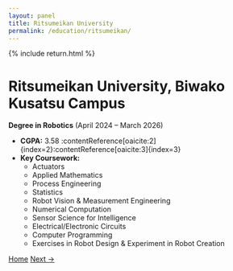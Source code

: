 ```yaml
---
layout: panel
title: Ritsumeikan University
permalink: /education/ritsumeikan/
---
```


{% include return.html %}

# Ritsumeikan University, Biwako Kusatsu Campus  
**Degree in Robotics** (April 2024 – March 2026)  
- **CGPA:** 3.58 :contentReference[oaicite:2]{index=2}:contentReference[oaicite:3]{index=3}  
- **Key Coursework:**  
  - Actuators  
  - Applied Mathematics  
  - Process Engineering  
  - Statistics  
  - Robot Vision & Measurement Engineering  
  - Numerical Computation  
  - Sensor Science for Intelligence  
  - Electrical/Electronic Circuits  
  - Computer Programming  
  - Exercises in Robot Design & Experiment in Robot Creation

<footer class="project-footer">
  <a href="/"                          class="btn btn-home">Home</a>
  <a href="/education/kuala-lumpur/" class="btn btn-next">Next →</a>
</footer>
